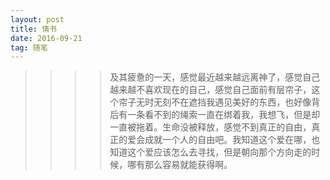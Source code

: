 ```yaml
---
layout: post
title: 情书
date: 2016-09-21
tag: 随笔
---
```


>>>>及其疲惫的一天，感觉最近越来越远离神了，感觉自己越来越不喜欢现在的自己，感觉自己面前有层帘子，这个帘子无时无刻不在遮挡我遇见美好的东西，也好像背后有一条看不到的绳索一直在绑着我，我想飞，但是却一直被拖着。生命没被释放，感觉不到真正的自由，真正的爱会成就一个人的自由吧。我知道这个爱在哪，也知道这个爱应该怎么去寻找，但是朝向那个方向走的时候，哪有那么容易就能获得啊。
